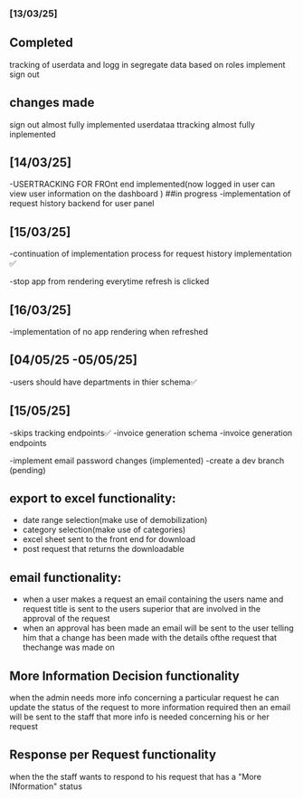 ### [13/03/25]
## Completed
tracking of userdata and logg in
segregate data based on roles
implement sign out

## changes made
sign out almost fully implemented
userdataa ttracking almost fully inplemented

## [14/03/25]
-USERTRACKING FOR FROnt end implemented(now logged in user can view user information on the dashboard  )
##in progress
-implementation of request history backend for user panel 

## [15/03/25]
-continuation of implementation process for request history implementation ✅

-stop app from rendering everytime refresh is clicked

## [16/03/25]
-implementation of no app rendering when refreshed 

## [04/05/25 -05/05/25]
-users should have departments in thier schema✅


## [15/05/25]
-skips tracking endpoints✅
-invoice generation schema
-invoice generation endpoints

-implement email password changes (implemented)
-create a dev branch (pending)


## export to excel functionality:
   - date range selection(make use of demobilization)
   - category selection(make use of categories)
   - excel sheet sent to the front end for download
   - post request that returns the downloadable



## email functionality:
- when a user makes a request an email containing the users name and request title is sent to the users superior that are involved in the approval of the request
- when an approval has been made an email will be sent to the user telling him that a change has been made with the details ofthe request that thechange was made on

## More Information Decision functionality
when the admin needs more info concerning a particular request he can update the status of the request to more information required then an email will be sent to the staff that more info is needed concerning his or her request


## Response per Request functionality
when the the staff wants to respond to his request that has a "More INformation" status